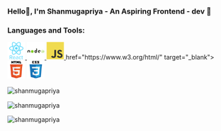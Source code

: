 ### Hello🙏, I'm Shanmugapriya - An Aspiring Frontend - dev 👋

<h3 align="left">Languages and Tools:</h3>
<p align="left">  <a href="https://reactjs.org/" target="_blank"> <img src="https://raw.githubusercontent.com/devicons/devicon/master/icons/react/react-original-wordmark.svg" alt="react" width="40" height="40"/> </a><a href="https://nodejs.org" target="_blank"> <img src="https://raw.githubusercontent.com/devicons/devicon/master/icons/nodejs/nodejs-original-wordmark.svg" alt="nodejs" width="40" height="40"/></a><a href="https://developer.mozilla.org/en-US/docs/Web/JavaScript" target="_blank"> <img src="https://raw.githubusercontent.com/devicons/devicon/master/icons/javascript/javascript-original.svg" alt="javascript" width="40" height="40"/> </a> <a>href="https://www.w3.org/html/" target="_blank"> <img src="https://raw.githubusercontent.com/devicons/devicon/master/icons/html5/html5-original-wordmark.svg" alt="html5" width="40" height="40"/>  <img src="https://raw.githubusercontent.com/devicons/devicon/master/icons/css3/css3-original-wordmark.svg" alt="css3" width="40" height="40"/> </a>      </p>

<p><img align="center" src="https://github-readme-stats.vercel.app/api/top-langs?username=shanmugapriyasivaraj&show_icons=true&locale=en&layout=compact" alt="shanmugapriya" /></p>

<p><img align="center" src="https://github-readme-stats.vercel.app/api?username=shanmugapriyasivaraj&show_icons=true&locale=en" alt="shanmugapriya" /></p>

<p><img align="center" src="https://github-readme-streak-stats.herokuapp.com/?user=shanmugapriyasivaraj&" alt="shanmugapriya" /></p>

<!-- &nbsp; -->
